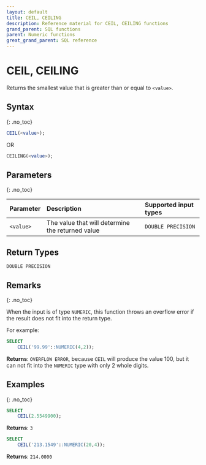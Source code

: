 ```yaml
---
layout: default
title: CEIL, CEILING
description: Reference material for CEIL, CEILING functions
grand_parent: SQL functions
parent: Numeric functions
great_grand_parent: SQL reference
---
```


# CEIL, CEILING

Returns the smallest value that is greater than or equal to `<value>`.

## Syntax
{: .no_toc}

```sql
CEIL(<value>); 
```
OR 
```sql
CEILING(<value>);
```
## Parameters
{: .no_toc}

| Parameter | Description                                                                                                                               | Supported input types                                                          |
| :--------- | :----------------------------------------------------------------------------------------------------------------------------------------- |:-------------------------------------------------------------------------------|
| `<value>`   | The value that will determine the returned value | `DOUBLE PRECISION` |

## Return Types

`DOUBLE PRECISION`

## Remarks
{: .no_toc}

When the input is of type `NUMERIC`, this function throws an overflow error if the result does not fit into the return type.

For example:
```sql
SELECT
    CEIL('99.99'::NUMERIC(4,2));
```

**Returns**: `OVERFLOW ERROR`, because `CEIL` will produce the value 100, but it can not fit into the `NUMERIC` type with only 2 whole digits.


## Examples
{: .no_toc}

```sql
SELECT
    CEIL(2.5549900);
```

**Returns**: `3`

```sql
SELECT
    CEIL('213.1549'::NUMERIC(20,4));
```

**Returns**: `214.0000`

